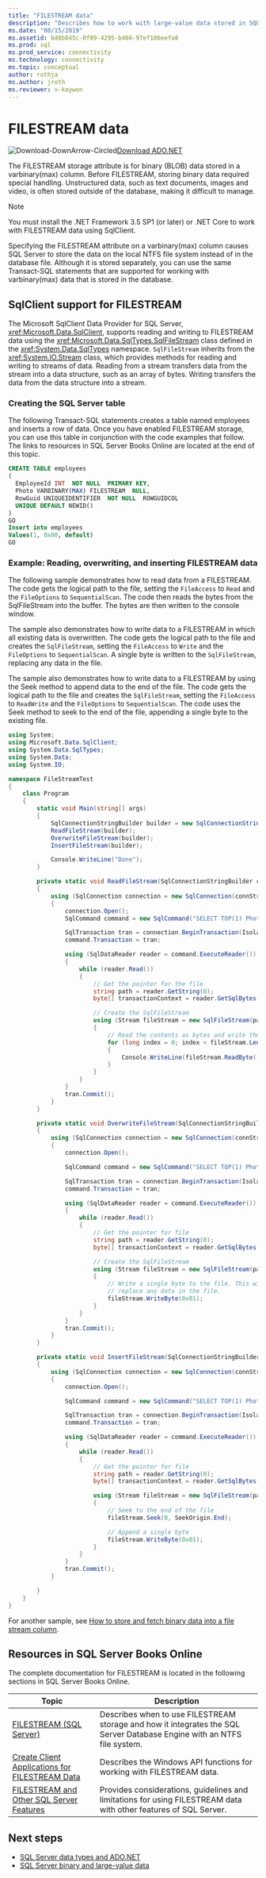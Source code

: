 ```yaml
---
title: "FILESTREAM data"
description: "Describes how to work with large-value data stored in SQL Server 2008 with the FILESTREAM attribute."
ms.date: "08/15/2019"
ms.assetid: bd8b845c-0f09-4295-b466-97ef106eefa8
ms.prod: sql
ms.prod_service: connectivity
ms.technology: connectivity
ms.topic: conceptual
author: rothja
ms.author: jroth
ms.reviewer: v-kaywon
---
```


# FILESTREAM data

![Download-DownArrow-Circled](../../../ssdt/media/download.png)[Download ADO.NET](../../sql-connection-libraries.md#anchor-20-drivers-relational-access)

The FILESTREAM storage attribute is for binary (BLOB) data stored in a varbinary(max) column. Before FILESTREAM, storing binary data required special handling. Unstructured data, such as text documents, images and video, is often stored outside of the database, making it difficult to manage.

> [!NOTE]
> You must install the .NET Framework 3.5 SP1 (or later) or .NET Core to work with FILESTREAM data using SqlClient.

Specifying the FILESTREAM attribute on a varbinary(max) column causes SQL Server to store the data on the local NTFS file system instead of in the database file. Although it is stored separately, you can use the same Transact-SQL statements that are supported for working with varbinary(max) data that is stored in the database.

## SqlClient support for FILESTREAM

The Microsoft SqlClient Data Provider for SQL Server, <xref:Microsoft.Data.SqlClient>, supports reading and writing to FILESTREAM data using the <xref:Microsoft.Data.SqlTypes.SqlFileStream> class defined in the <xref:System.Data.SqlTypes> namespace. `SqlFileStream` inherits from the <xref:System.IO.Stream> class, which provides methods for reading and writing to streams of data. Reading from a stream transfers data from the stream into a data structure, such as an array of bytes. Writing transfers the data from the data structure into a stream.

### Creating the SQL Server table

The following Transact-SQL statements creates a table named employees and inserts a row of data. Once you have enabled FILESTREAM storage, you can use this table in conjunction with the code examples that follow. The links to resources in SQL Server Books Online are located at the end of this topic.

```sql
CREATE TABLE employees
(
  EmployeeId INT  NOT NULL  PRIMARY KEY,
  Photo VARBINARY(MAX) FILESTREAM  NULL,
  RowGuid UNIQUEIDENTIFIER  NOT NULL  ROWGUIDCOL
  UNIQUE DEFAULT NEWID()
)
GO
Insert into employees
Values(1, 0x00, default)
GO
```

### Example: Reading, overwriting, and inserting FILESTREAM data

The following sample demonstrates how to read data from a FILESTREAM. The code gets the logical path to the file, setting the `FileAccess` to `Read` and the `FileOptions` to `SequentialScan`. The code then reads the bytes from the SqlFileStream into the buffer. The bytes are then written to the console window.

The sample also demonstrates how to write data to a FILESTREAM in which all existing data is overwritten. The code gets the logical path to the file and creates the `SqlFileStream`, setting the `FileAccess` to `Write` and the `FileOptions` to `SequentialScan`. A single byte is written to the `SqlFileStream`, replacing any data in the file.

The sample also demonstrates how to write data to a FILESTREAM by using the Seek method to append data to the end of the file. The code gets the logical path to the file and creates the `SqlFileStream`, setting the `FileAccess` to `ReadWrite` and the `FileOptions` to `SequentialScan`. The code uses the Seek method to seek to the end of the file, appending a single byte to the existing file.

```csharp
using System;
using Microsoft.Data.SqlClient;
using System.Data.SqlTypes;
using System.Data;
using System.IO;

namespace FileStreamTest
{
    class Program
    {
        static void Main(string[] args)
        {
            SqlConnectionStringBuilder builder = new SqlConnectionStringBuilder("server=(local);integrated security=true;database=myDB");
            ReadFileStream(builder);
            OverwriteFileStream(builder);
            InsertFileStream(builder);

            Console.WriteLine("Done");
        }

        private static void ReadFileStream(SqlConnectionStringBuilder connStringBuilder)
        {
            using (SqlConnection connection = new SqlConnection(connStringBuilder.ToString()))
            {
                connection.Open();
                SqlCommand command = new SqlCommand("SELECT TOP(1) Photo.PathName(), GET_FILESTREAM_TRANSACTION_CONTEXT() FROM employees", connection);

                SqlTransaction tran = connection.BeginTransaction(IsolationLevel.ReadCommitted);
                command.Transaction = tran;

                using (SqlDataReader reader = command.ExecuteReader())
                {
                    while (reader.Read())
                    {
                        // Get the pointer for the file
                        string path = reader.GetString(0);
                        byte[] transactionContext = reader.GetSqlBytes(1).Buffer;

                        // Create the SqlFileStream
                        using (Stream fileStream = new SqlFileStream(path, transactionContext, FileAccess.Read, FileOptions.SequentialScan, allocationSize: 0))
                        {
                            // Read the contents as bytes and write them to the console
                            for (long index = 0; index < fileStream.Length; index++)
                            {
                                Console.WriteLine(fileStream.ReadByte());
                            }
                        }
                    }
                }
                tran.Commit();
            }
        }

        private static void OverwriteFileStream(SqlConnectionStringBuilder connStringBuilder)
        {
            using (SqlConnection connection = new SqlConnection(connStringBuilder.ToString()))
            {
                connection.Open();

                SqlCommand command = new SqlCommand("SELECT TOP(1) Photo.PathName(), GET_FILESTREAM_TRANSACTION_CONTEXT() FROM employees", connection);

                SqlTransaction tran = connection.BeginTransaction(IsolationLevel.ReadCommitted);
                command.Transaction = tran;

                using (SqlDataReader reader = command.ExecuteReader())
                {
                    while (reader.Read())
                    {
                        // Get the pointer for file
                        string path = reader.GetString(0);
                        byte[] transactionContext = reader.GetSqlBytes(1).Buffer;

                        // Create the SqlFileStream
                        using (Stream fileStream = new SqlFileStream(path, transactionContext, FileAccess.Write, FileOptions.SequentialScan, allocationSize: 0))
                        {
                            // Write a single byte to the file. This will
                            // replace any data in the file.
                            fileStream.WriteByte(0x01);
                        }
                    }
                }
                tran.Commit();
            }
        }

        private static void InsertFileStream(SqlConnectionStringBuilder connStringBuilder)
        {
            using (SqlConnection connection = new SqlConnection(connStringBuilder.ToString()))
            {
                connection.Open();

                SqlCommand command = new SqlCommand("SELECT TOP(1) Photo.PathName(), GET_FILESTREAM_TRANSACTION_CONTEXT() FROM employees", connection);

                SqlTransaction tran = connection.BeginTransaction(IsolationLevel.ReadCommitted);
                command.Transaction = tran;

                using (SqlDataReader reader = command.ExecuteReader())
                {
                    while (reader.Read())
                    {
                        // Get the pointer for file
                        string path = reader.GetString(0);
                        byte[] transactionContext = reader.GetSqlBytes(1).Buffer;

                        using (Stream fileStream = new SqlFileStream(path, transactionContext, FileAccess.ReadWrite, FileOptions.SequentialScan, allocationSize: 0))
                        {
                            // Seek to the end of the file
                            fileStream.Seek(0, SeekOrigin.End);

                            // Append a single byte
                            fileStream.WriteByte(0x01);
                        }
                    }
                }
                tran.Commit();
            }

        }
    }
}
```

For another sample, see [How to store and fetch binary data into a file stream column](https://www.codeproject.com/Articles/32216/How-to-store-and-fetch-binary-data-into-a-file-str).

## Resources in SQL Server Books Online

The complete documentation for FILESTREAM is located in the following sections in SQL Server Books Online.

|Topic|Description|
|-----------|-----------------|
|[FILESTREAM (SQL Server)](../../../relational-databases/blob/filestream-sql-server.md)|Describes when to use FILESTREAM storage and how it integrates the SQL Server Database Engine with an NTFS file system.|
|[Create Client Applications for FILESTREAM Data](../../../relational-databases/blob/create-client-applications-for-filestream-data.md)|Describes the Windows API functions for working with FILESTREAM data.|
|[FILESTREAM and Other SQL Server Features](../../../relational-databases/blob/filestream-compatibility-with-other-sql-server-features.md)|Provides considerations, guidelines and limitations for using FILESTREAM data with other features of SQL Server.|

## Next steps
- [SQL Server data types and ADO.NET](sql-server-data-types.md)
- [SQL Server binary and large-value data](sql-server-binary-large-value-data.md)
